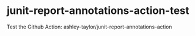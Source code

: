 # junit-report-annotations-action-test
Test the Github Action: ashley-taylor/junit-report-annotations-action
